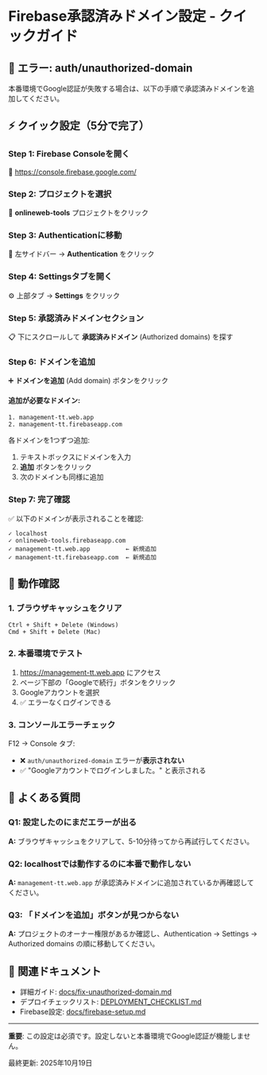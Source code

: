 # Firebase承認済みドメイン設定 - クイックガイド

## 🚨 エラー: auth/unauthorized-domain

本番環境でGoogle認証が失敗する場合は、以下の手順で承認済みドメインを追加してください。

## ⚡ クイック設定（5分で完了）

### Step 1: Firebase Consoleを開く
🔗 https://console.firebase.google.com/

### Step 2: プロジェクトを選択
📁 **onlineweb-tools** プロジェクトをクリック

### Step 3: Authenticationに移動
🔐 左サイドバー → **Authentication** をクリック

### Step 4: Settingsタブを開く
⚙️ 上部タブ → **Settings** をクリック

### Step 5: 承認済みドメインセクション
📋 下にスクロールして **承認済みドメイン** (Authorized domains) を探す

### Step 6: ドメインを追加
➕ **ドメインを追加** (Add domain) ボタンをクリック

#### 追加が必要なドメイン:

```
1. management-tt.web.app
2. management-tt.firebaseapp.com
```

各ドメインを1つずつ追加:
1. テキストボックスにドメインを入力
2. **追加** ボタンをクリック
3. 次のドメインも同様に追加

### Step 7: 完了確認
✅ 以下のドメインが表示されることを確認:

```
✓ localhost
✓ onlineweb-tools.firebaseapp.com
✓ management-tt.web.app          ← 新規追加
✓ management-tt.firebaseapp.com  ← 新規追加
```

## 🧪 動作確認

### 1. ブラウザキャッシュをクリア
```
Ctrl + Shift + Delete (Windows)
Cmd + Shift + Delete (Mac)
```

### 2. 本番環境でテスト
1. https://management-tt.web.app にアクセス
2. ページ下部の「Googleで続行」ボタンをクリック
3. Googleアカウントを選択
4. ✅ エラーなくログインできる

### 3. コンソールエラーチェック
F12 → Console タブ:
- ❌ `auth/unauthorized-domain` エラーが**表示されない**
- ✅ "Googleアカウントでログインしました。" と表示される

## 📱 よくある質問

### Q1: 設定したのにまだエラーが出る
**A:** ブラウザキャッシュをクリアして、5-10分待ってから再試行してください。

### Q2: localhostでは動作するのに本番で動作しない
**A:** `management-tt.web.app` が承認済みドメインに追加されているか再確認してください。

### Q3: 「ドメインを追加」ボタンが見つからない
**A:** プロジェクトのオーナー権限があるか確認し、Authentication → Settings → Authorized domains の順に移動してください。

## 🔗 関連ドキュメント

- 詳細ガイド: [docs/fix-unauthorized-domain.md](./fix-unauthorized-domain.md)
- デプロイチェックリスト: [DEPLOYMENT_CHECKLIST.md](../DEPLOYMENT_CHECKLIST.md)
- Firebase設定: [docs/firebase-setup.md](./firebase-setup.md)

---

**重要**: この設定は必須です。設定しないと本番環境でGoogle認証が機能しません。

最終更新: 2025年10月19日

